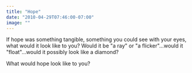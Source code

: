 ```yaml
---
title: "Hope"
date: "2010-04-29T07:46:00-07:00"
image: ""
---
```


If hope was something tangible, something you could see with your eyes, what would it look like to you? Would it be "a ray" or "a flicker"...would it "float"...would it possibly look like a diamond?

What would hope look like to you?